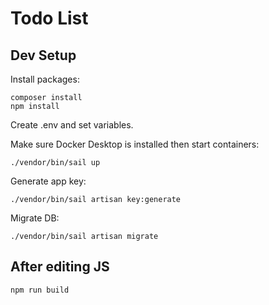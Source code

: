 # Todo List

## Dev Setup

Install packages:
```
composer install
npm install
```

Create .env and set variables.

Make sure Docker Desktop is installed then start containers:
```
./vendor/bin/sail up
```

Generate app key:
```
./vendor/bin/sail artisan key:generate
```

Migrate DB:
```
./vendor/bin/sail artisan migrate
```

## After editing JS

```
npm run build
```
